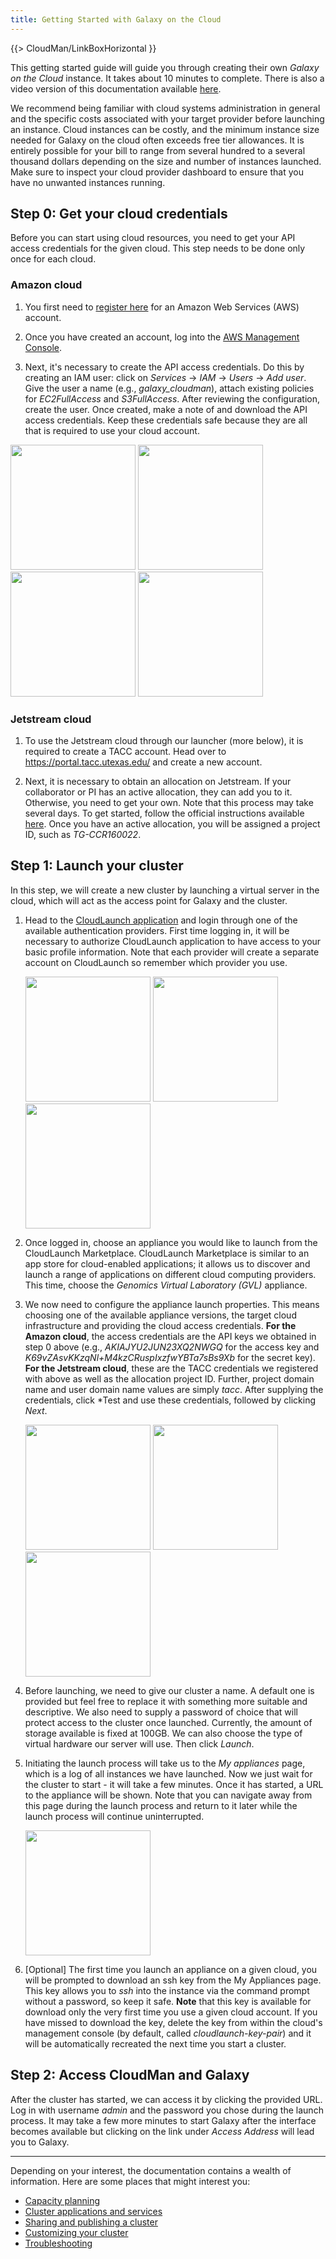 ```yaml
---
title: Getting Started with Galaxy on the Cloud
---
```

{{> CloudMan/LinkBoxHorizontal }}

This getting started guide will guide you through creating their own
*Galaxy on the Cloud* instance. It takes about 10 minutes to complete. There is
also a video version of this documentation available
<a href="https://youtu.be/E-e2A8tRVDA" target="_blank">here</a>.

<div class="alert alert-danger" role="danger">
We recommend being familiar with cloud systems administration in general and the specific costs associated with your target provider before launching an instance. Cloud instances can be costly, and the minimum instance size needed for Galaxy on the cloud often exceeds free tier allowances. It is entirely possible for your bill to range from several hundred to a several thousand dollars depending on the size and number of instances launched. Make sure to inspect your cloud provider dashboard to ensure that you have no unwanted instances running.
</div>

## Step 0: Get your cloud credentials

Before you can start using cloud resources, you need to get your API access credentials for the given cloud. This step needs to be done only once for each
cloud.

### Amazon cloud

1. You first need to [register here](http://aws.amazon.com/) for an Amazon Web Services (AWS) account.

1. Once you have created an account, log into the [AWS Management Console](https://console.aws.amazon.com/console).

1. Next, it's necessary to create the API access credentials. Do this by creating an IAM user: click on *Services* → *IAM* → *Users* → *Add user*. Give the user a name (e.g., *galaxy_cloudman*), attach existing policies for *EC2FullAccess* and
*S3FullAccess*. After reviewing the configuration, create the user. Once created, make a note of and download the API access credentials. Keep these credentials safe because they are all that is required to use your cloud account.

<div class='center'>
<a href='iam1.png'><img src="iam1.png" alt="" width=200 /></a>
<a href='iam2.png'><img src="iam2.png" alt="" width=200 /></a>
<a href='iam3.png'><img src="iam3.png" alt="" width=200 /></a>
<a href='iam4.png'><img src="iam4.png" alt="" width=200 /></a>
</div>

### Jetstream cloud

1. To use the Jetstream cloud through our launcher (more below), it is required to
create a TACC account. Head over to <a href="https://portal.tacc.utexas.edu/" target="_blank">https://portal.tacc.utexas.edu/</a> and create a new account.

1. Next, it is necessary to obtain an allocation on Jetstream. If your
collaborator or PI has an active allocation, they can add you to it. Otherwise,
you need to get your own. Note that this process may take several days. To get started, follow the official instructions available
<a href="https://iujetstream.atlassian.net/wiki/display/JWT/Jetstream+Allocations" target="_blank">here</a>. Once you have an active allocation, you will be
assigned a project ID, such as *TG-CCR160022*.

## Step 1: Launch your cluster

In this step, we will create a new cluster by launching a virtual server in the
cloud, which will act as the access point for Galaxy and the cluster.

1. Head to the [CloudLaunch application](https://launch.usegalaxy.org/)
and login through one of the available authentication providers. First time
logging in, it will be necessary to authorize CloudLaunch application to have
access to your basic profile information. Note that each provider will create a
separate account on CloudLaunch so remember which provider you use.

    <div class='center'>
    <a href='cloudlaunch-login.png'><img src="cloudlaunch-login.png" alt="" width=200 /></a>
    <a href='twitter-login.png'><img src="twitter-login.png" alt="" width=200 /></a>
    <a href='twitter-auth.png'><img src="twitter-auth.png" alt="" width=200 /></a>
    </div>

1. Once logged in, choose an appliance you would like to launch from the
CloudLaunch Marketplace. CloudLaunch Marketplace is similar to an app store for
cloud-enabled applications; it allows us to discover and launch a range of
applications on different cloud computing providers. This time, choose
the *Genomics Virtual Laboratory (GVL)* appliance.

1. We now need to configure the appliance launch properties. This means
choosing one of the available appliance versions, the target cloud
infrastructure and providing the cloud access credentials. **For the Amazon
cloud**, the access credentials are the API keys we obtained in step 0 above
(e.g., *AKIAJYU2JUN23XQ2NWGQ* for the access key and
*K69vZAsvKKzqNl+M4kzCRuspIxzfwYBTa7sBs9Xb* for the secret key). **For the
Jetstream cloud**, these are the TACC credentials we registered with above as
well as the allocation project ID. Further, project domain name and user domain
name values are simply *tacc*. After supplying the credentials, click *Test and
use these credentials, followed by clicking *Next*.

    <div class='center'>
    <a href='cloudlaunch-app-config-aws.png'><img src="cloudlaunch-app-config-aws.png" alt="" width=200 /></a>
    <a href='cloudlaunch-app-config-js.png'><img src="cloudlaunch-app-config-js.png" alt="" width=200 /></a>
    <a href='cloudlaunch-cloud-config.png'><img src="cloudlaunch-cloud-config.png" alt="" width=200 /></a>
    </div>

1. Before launching, we need to give our cluster a name. A default one is
provided but feel free to replace it with something more suitable and
descriptive. We also need to supply a password of choice that will protect
access to the cluster once launched. Currently, the amount of storage available
is fixed at 100GB. We can also choose the type of virtual hardware our server will
use. Then click *Launch*.

1. Initiating the launch process will take us to the *My appliances* page,
which is a log of all instances we have launched. Now we just wait for the
cluster to start - it will take a few minutes. Once it has started, a URL to
the appliance will be shown. Note that you can navigate away from this page
during the launch process and return to it later while the launch process will
continue uninterrupted.

    <div class='center'>
    <a href='cloudlaunch-my-apps.png'><img src="cloudlaunch-my-apps.png" alt="" width=200 /></a>
    </div>

1. [Optional] The first time you launch an appliance on a given cloud, you
will be prompted to download an ssh key from the My Appliances page. This key
allows you to *ssh* into the instance via the command prompt without a
password, so keep it safe. **Note** that this key is available for download
only the very first time you use a given cloud account. If you have missed to
download the key, delete the key from within the cloud's management console (by
default, called *cloudlaunch-key-pair*) and it will be automatically recreated
the next time you start a cluster.

## Step 2: Access CloudMan and Galaxy

After the cluster has started, we can access it by clicking the provided URL.
Log in with username *admin* and the password you
chose during the launch process. It may take a few more minutes to start Galaxy
after the interface becomes available but clicking on the link under _Access Address_
will lead you to Galaxy. 

----

Depending on your interest, the documentation contains a wealth of information. Here are some places that might interest you:
* [Capacity planning](/src/cloudman/capacity-planning/index.md)
* [Cluster applications and services](/src/cloudman/services/index.md)
* [Sharing and publishing a cluster](/src/cloudman/sharing/index.md)
* [Customizing your cluster](/src/cloudman/customizing/index.md)
* [Troubleshooting](/src/cloudman/troubleshooting/index.md)
